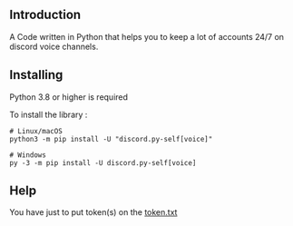 ## Introduction
A Code written in Python that helps you to keep a lot of accounts 24/7 on discord voice channels.

## Installing
Python 3.8 or higher is required

To install the library :
```
# Linux/macOS
python3 -m pip install -U "discord.py-self[voice]"

# Windows
py -3 -m pip install -U discord.py-self[voice]
```

## Help
You have just to put token(s) on the [token.txt](https://github.com/Slayyz/SelfStayInVoice/blob/main/token.txt)
